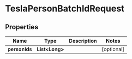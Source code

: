

# TeslaPersonBatchIdRequest


## Properties

Name | Type | Description | Notes
------------ | ------------- | ------------- | -------------
**personIds** | **List&lt;Long&gt;** |  |  [optional]



